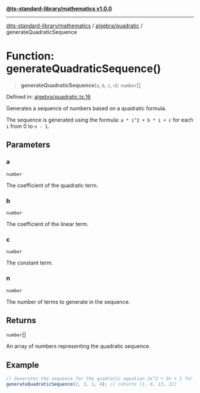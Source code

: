 [**@ts-standard-library/mathematics v1.0.0**](../../../README.md)

***

[@ts-standard-library/mathematics](../../../README.md) / [algebra/quadratic](../README.md) / generateQuadraticSequence

# Function: generateQuadraticSequence()

> **generateQuadraticSequence**(`a`, `b`, `c`, `n`): `number`[]

Defined in: [algebra/quadratic.ts:16](https://github.com/gabaudette/ts-stdlib/blob/ea80ba1db09c741e99f8cb19e94e5a29b81b623b/packages/mathematics/src/algebra/quadratic.ts#L16)

Generates a sequence of numbers based on a quadratic formula.

The sequence is generated using the formula: `a * i^2 + b * i + c` for each `i` from 0 to `n - 1`.

## Parameters

### a

`number`

The coefficient of the quadratic term.

### b

`number`

The coefficient of the linear term.

### c

`number`

The constant term.

### n

`number`

The number of terms to generate in the sequence.

## Returns

`number`[]

An array of numbers representing the quadratic sequence.

## Example

```ts
// Generates the sequence for the quadratic equation 2x^2 + 3x + 1 for x = 0, 1, 2, 3
generateQuadraticSequence(2, 3, 1, 4); // returns [1, 6, 13, 22]
```
